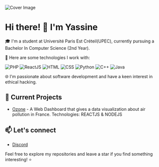 <!-- Add your background image URL as a cover image -->
![Cover Image](https://www.u-pec.fr/uas/web/LOGO/2017_11_27_Logotype-UPEC_rvb.svg)

# Hi there! 👋 I'm Yassine

🎓 I'm a student at Université Paris Est Créteil(UPEC), currently pursuing a Bachelor In Computer Science (2nd Year).

🚀 Here are some technologies I work with:

![PHP](https://img.shields.io/badge/PHP-777BB4?style=for-the-badge&logo=php&logoColor=white)
![ReactJS](https://img.shields.io/badge/React-61DAFB?style=for-the-badge&logo=react&logoColor=white)
![HTML](https://img.shields.io/badge/HTML5-E34F26?style=for-the-badge&logo=html5&logoColor=white)
![CSS](https://img.shields.io/badge/CSS-1572B6?style=for-the-badge&logo=css3&logoColor=white)
![Python](https://img.shields.io/badge/Python-3776AB?style=for-the-badge&logo=python&logoColor=white)
![C++](https://img.shields.io/badge/C++-00599C?style=for-the-badge&logo=c%2B%2B&logoColor=white)
![Java](https://img.shields.io/badge/Java-007396?style=for-the-badge&logo=java&logoColor=white)

🌐 I'm passionate about software development and have a keen interest in ethical hacking.

## 🔭 Current Projects

- [Ozone](link-to-ozone) - A Web Dashboard that gives a data visualization about air pollution in France. Technologies: REACTJS & NODEJS

## 📫 Let's connect

- [Discord](https://discordapp.com/users/yassdudix)

Feel free to explore my repositories and leave a star if you find something interesting! ⭐
